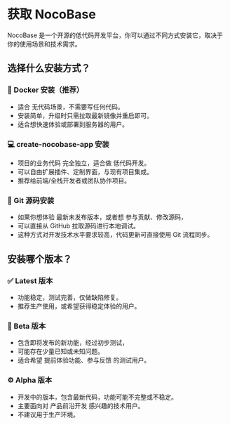 # 获取 NocoBase

NocoBase 是一个开源的低代码开发平台，你可以通过不同方式安装它，取决于你的使用场景和技术需求。

## 选择什么安装方式？

### 🐳 Docker 安装（推荐）

- 适合 无代码场景，不需要写任何代码。
- 安装简单，升级时只需拉取最新镜像并重启即可。
- 适合想快速体验或部署到服务器的用户。

### 💻 create-nocobase-app 安装

- 项目的业务代码 完全独立，适合做 低代码开发。
- 可以自由扩展插件、定制界面，与现有项目集成。
- 推荐给前端/全栈开发者或团队协作项目。

### 🧩 Git 源码安装

- 如果你想体验 最新未发布版本，或者想 参与贡献、修改源码，
- 可以直接从 GitHub 拉取源码进行本地调试。
- 这种方式对开发技术水平要求较高，代码更新可直接使用 Git 流程同步。

## 安装哪个版本？

### ✅ Latest 版本

- 功能稳定，测试完善，仅做缺陷修复。
- 推荐生产使用，或希望获得稳定体验的用户。

### 🧪 Beta 版本

- 包含即将发布的新功能，经过初步测试，
- 可能存在少量已知或未知问题。
- 适合希望 提前体验功能、参与反馈 的测试用户。

### ⚙️ Alpha 版本

- 开发中的版本，包含最新代码，功能可能不完整或不稳定。
- 主要面向对 产品前沿开发 感兴趣的技术用户。
- 不建议用于生产环境。
